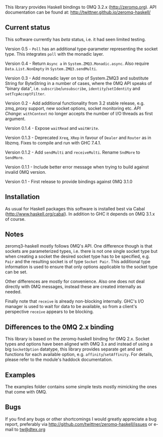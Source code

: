This library provides Haskell bindings to 0MQ 3.2.x (http://zeromq.org).
API documentation can be found at: http://twittner.github.io/zeromq-haskell/

Current status
--------------

This software currently has *beta* status, i.e. it had seen limited testing.

Version 0.5   - `Poll` has an additional type-parameter representing the socket
                type. This integrates `poll` with the monadic layer.

Version 0.4   - Return `Async a` in `System.ZMQ3.Monadic.async`. Also require
                `Data.List.NonEmpty` in `System.ZMQ3.sendMulti`.

Version 0.3   - Add monadic layer on top of System.ZMQ3 and substitute
                String for ByteString in a number of cases, where the 0MQ
                API speaks of "binary data", i.e. `subscribe`/`unsubscribe`,
                `identity`/`setIdentity` and `setTcpAcceptFilter`.

Version 0.2   - Add additional functionality from 3.2 stable release, e.g.
                zmq_proxy support, new socket options, socket monitoring etc.
                *API Change*: `withContext` no longer accepts the number of
                I/O threads as first argument.

Version 0.1.4 - Expose `waitRead` and `waitWrite`.

Version 0.1.3 - Deprecated `Xreq`, `XRep` in favour of `Dealer` and `Router`
                as in libzmq. Fixes to compile and run with GHC 7.4.1.

Version 0.1.2 - Add `sendMulti` and `receiveMulti`. Rename `SndMore` to
                `SendMore`.

Version 0.1.1 - Include better error message when trying to build against
                invalid 0MQ version.

Version 0.1   - First release to provide bindings against 0MQ 3.1.0

Installation
------------

As usual for Haskell packages this software is installed best via Cabal
(http://www.haskell.org/cabal). In addition to GHC it depends on 0MQ 3.1.x
of course.

Notes
-----

zeromq3-haskell mostly follows 0MQ's API. One difference though is that sockets
are parameterized types, i.e. there is not one single socket type but when
creating a socket the desired socket type has to be specified, e.g. `Pair` and
the resulting socket is of type `Socket Pair`.
This additional type information is used to ensure that only options applicable
to the socket type can be set.

Other differences are mostly for convenience. Also one does not deal directly
with 0MQ messages, instead these are created internally as needed.

Finally note that `receive` is already non-blocking internally.
GHC's I/O manager is used to wait for data to be available, so from a client's
perspective `receive` appears to be blocking.

Differences to the 0MQ 2.x binding
----------------------------------

This library is based on the zeromq-haskell binding for 0MQ 2.x. Socket types
and options have been aligned with 0MQ 3.x and instead of using a big
`SocketOption` datatype, this library provides separate get and set functions for
each available option, e.g. `affinity`/`setAffinity`. For details, please refer
to the module's haddock documentation.

Examples
--------

The examples folder contains some simple tests mostly mimicking the ones that come
with 0MQ.

Bugs
----

If you find any bugs or other shortcomings I would greatly appreciate a bug
report, preferably via http://github.com/twittner/zeromq-haskell/issues or
e-mail to tw@dtex.org

